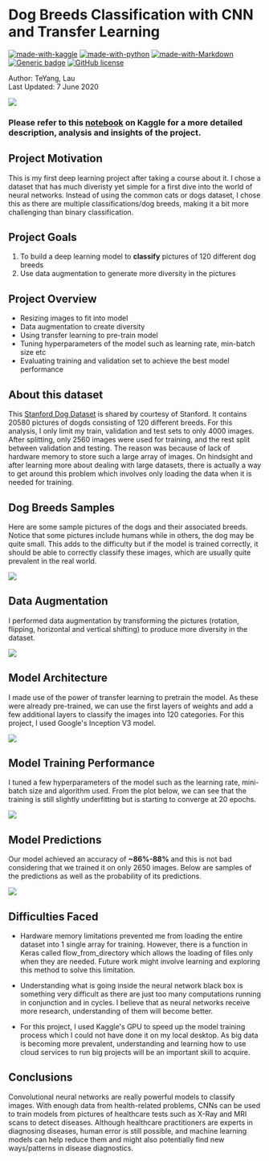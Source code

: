 # Dog Breeds Classification with CNN and Transfer Learning

[![made-with-kaggle](https://img.shields.io/badge/Made%20with-Kaggle-lightblue.svg)](https://www.kaggle.com/)
[![made-with-python](https://img.shields.io/badge/Made%20with-Python-blue.svg)](https://www.python.org/)
[![made-with-Markdown](https://img.shields.io/badge/Made%20with-Markdown-1f425f.svg)](http://commonmark.org)
[![Generic badge](https://img.shields.io/badge/STATUS-COMPLETED-<COLOR>.svg)](https://shields.io/)
[![GitHub license](https://img.shields.io/github/license/teyang-lau/Dog_Breeds_Classification_CNN.svg)](https://github.com/teyang-lau/Dog_Breeds_Classification_CNN/blob/master/LICENSE)

Author: TeYang, Lau <br>
Last Updated: 7 June 2020

<img src = './Pictures/dogbreeds.jpg'>

### **Please refer to this [notebook](https://www.kaggle.com/teyang/dog-breeds-classification-using-transfer-learning?scriptVersionId=35621180) on Kaggle for a more detailed description, analysis and insights of the project.** 

## **Project Motivation** 
This is my first deep learning project after taking a course about it. I chose a dataset that has much diveristy yet simple for a first dive into the world of neural networks. Instead of using the common cats or dogs dataset, I chose this as there are multiple classifications/dog breeds, making it a bit more challenging than binary classification.

## **Project Goals** 
1. To build a deep learning model to **classify** pictures of 120 different dog breeds
2. Use data augmentation to generate more diversity in the pictures

## **Project Overview** 
* Resizing images to fit into model
* Data augmentation to create diversity
* Using transfer learning to pre-train model
* Tuning hyperparameters of the model such as learning rate, min-batch size etc
* Evaluating training and validation set to achieve the best model performance

## **About this dataset** 
This [Stanford Dog Dataset](http://vision.stanford.edu/aditya86/ImageNetDogs/) is shared by courtesy of Stanford. It contains 20580 pictures of dogds consisting of 120 different breeds. For this analysis, I only limit my train, validation and test sets to only 4000 images. After splitting, only 2560 images were used for training, and the rest split between validation and testing. The reason was because of lack of hardware memory to store such a large array of images. On hindsight and after learning more about dealing with large datasets, there is actually a way to get around this problem which involves only loading the data when it is needed for training.

## **Dog Breeds Samples** 
Here are some sample pictures of the dogs and their associated breeds. Notice that some pictures include humans while in others, the dog may be quite small. This adds to the difficulty but if the model is trained correctly, it should be able to correctly classify these images, which are usually quite prevalent in the real world.

<img src = './Pictures/samples.png'>

## **Data Augmentation** 
I performed data augmentation by transforming the pictures (rotation, flipping, horizontal and vertical shifting) to produce more diversity in the dataset. 

<img src = './Pictures/augmentation.png'>

## **Model Architecture** 
I made use of the power of transfer learning to pretrain the model. As these were already pre-trained, we can use the first layers of weights and add a few additional layers to classify the images into 120 categories. For this project, I used Google's Inception V3 model.

<img src = './Pictures/model_architecture.png'>


## **Model Training Performance** 
I tuned a few hyperparameters of the model such as the learning rate, mini-batch size and algorithm used. From the plot below, we can see that the training is still slightly underfitting but is starting to converge at 20 epochs. 

<img src = './Pictures/evaluation.png'>

## **Model Predictions** 
Our model achieved an accuracy of **~86%-88%** and this is not bad considering that we trained it on only 2650 images. Below are samples of the predictions as well as the probability of its predictions. 

<img src = './Pictures/predictions.png'>

## **Difficulties Faced** 
* Hardware memory limitations prevented me from loading the entire dataset into 1 single array for training. However, there is a function in Keras called flow_from_directory which allows the loading of files only when they are needed. Future work might involve learning and exploring this method to solve this limitation.

* Understanding what is going inside the neural network black box is something very difficult as there are just too many computations running in conjunction and in cycles. I believe that as neural networks receive more research, understanding of them will become better.

* For this project, I used Kaggle's GPU to speed up the model training process which I could not have done it on my local desktop. As big data is becoming more prevalent, understanding and learning how to use cloud services to run big projects will be an important skill to acquire.

## **Conclusions** 
Convolutional neural networks are really powerful models to classify images. With enough data from health-related problems, CNNs can be used to train models from pictures of healthcare tests such as X-Ray and MRI scans to detect diseases. Although healthcare practitioners are experts in diagnosing diseases, human error is still possible, and machine learning models can help reduce them and might also potentially find new ways/patterns in disease diagnostics.



